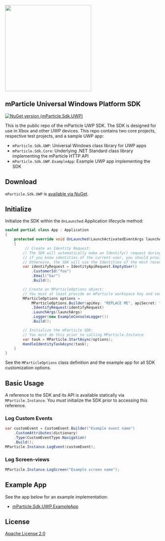 <img src="http://static.mparticle.com/sdk/logo.svg" width="280">

## mParticle Universal Windows Platform SDK

[![NuGet version (mParticle.Sdk.UWP)](https://img.shields.io/nuget/v/mParticle.Sdk.UWP.svg?style=flat-square)](https://www.nuget.org/packages/mParticle.Sdk.UWP/)

This is the public repo of the mParticle UWP SDK. The SDK is designed for use in Xbox and other UWP devices. This repo contains two core projects, respective test projects, and a sample UWP app:

- `mParticle.Sdk.UWP`: Universal Windows class library for UWP apps
- `mParticle.Sdk.Core`: Underlying .NET Standard class library implementing the mParticle HTTP API
- `mParticle.Sdk.UWP.ExampleApp`: Example UWP app implementing the SDK

## Download

`mParticle.Sdk.UWP` is [available via NuGet](https://www.nuget.org/packages/mParticle.Sdk.UWP/).

## Initialize

Initialize the SDK within the `OnLaunched` Application lifecycle method:

```csharp
sealed partial class App : Application
{
    protected override void OnLaunched(LaunchActivatedEventArgs launchArgs)
    {
         // Create an Identity Request:
        // The SDK will automatically make an Identify() request during initialization,
        // if you know identities of the current-user, you should provide them.
        // Otherwise, the SDK will use the Identities of the most recent user.
        var identifyRequest = IdentityApiRequest.EmptyUser()
            .CustomerId("foo")
            .Email("bar")
            .Build();

        // Create an MParticleOptions object:
        // You must at least provide an mParticle workspace key and secret
        MParticleOptions options =
            MParticleOptions.Builder(apiKey: "REPLACE ME", apiSecret: "REPLACE ME")
            .IdentifyRequest(identifyRequest)
            .LaunchArgs(launchArgs)
            .Logger(new ExampleConsoleLogger())
            .Build();

        // Initialize the mParticle SDK:
        // You must do this prior to calling MParticle.Instance
        var task = MParticle.StartAsync(options);
        HandleIdentityTaskAsync(task);
    }
}
```

See the `MParticleOptions` class definition and the example app for all SDK customization options.

## Basic Usage

A reference to the SDK and its API is available statically via `MParticle.Instance`. You *must* initialize the SDK prior to accessing this reference. 

### Log Custom Events

```csharp
var customEvent = CustomEvent.Builder("Example event name")
    .CustomAttributes(dictionary)
    .Type(CustomEventType.Navigation)
    .Build();
MParticle.Instance.LogEvent(customEvent);
```

### Log Screen-views

```csharp
MParticle.Instance.LogScreen("Example screen name");
```

## Example App

See the app below for an example implementation:

- [mParticle.Sdk.UWP.ExampleApp](https://github.com/mParticle/mparticle-uwp-sdk/tree/master/Src/mParticle.Sdk.UWP.ExampleApp)

## License

[Apache License 2.0](http://www.apache.org/licenses/LICENSE-2.0)
